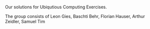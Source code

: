 Our solutions for Ubiqutious Computing Exercises.

The group consists of Leon Gies, Baschti Behr, Florian Hauser, Arthur Zeidler, Samuel Tim
